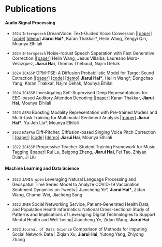 
# Publications

#### Audio Signal Processing

- ``2024`` ``Interspeech`` DreamVoice: Text-Guided Voice Conversion \|[[paper]](https://arxiv.org/pdf/2406.16314) [[code]](https://github.com/myshell-ai/DreamVoice) [[demo]](https://research.myshell.ai/dreamvoice) **Jiarui Hai\***, Karan Thakkar*, Helin Wang, Zengyi Qin, Mounya Elhilali

- ``2024`` ``Interspeech`` Noise-robust Speech Separation with Fast Generative Correction \|[[paper]](https://www.arxiv.org/abs/2406.07461) Helin Wang, Jesus Villalba, Laureano Moro-Velazquez, **Jiarui Hai**, Thomas Thebaud, Najim Dehak

- ``2024`` ``ICASSP`` DPM-TSE: A Diffusion Probabilistic Model for Target Sound Extraction \|[[paper]](https://arxiv.org/pdf/2406.16314) [[code]](https://github.com/haidog-yaqub/DPMTSE/tree/main) [[demo]](https://jhu-lcap.github.io/DPM-TSE/)  **Jiarui Hai\***, Heilin Wang\*, Dongchao Yang, Karan Thakkar, Najim Dehak, Mounya Elhilali

- ``2024`` ``ICASSP`` Investigating Self-Supervised Deep Representations for EEG-based Auditory Attention Decoding \|[[paper]](https://arxiv.org/abs/2311.00814) Karan Thakkar, **Jiarui Hai**, Mounya Elhilali
- ``2023`` ``ASRU`` Boosting Modality Representation with Pre-trained Models and Multi-task Training for Multimodal Sentiment Analysis \|[[paper]](https://ieeexplore.ieee.org/document/10389694) **Jiarui Hai\***, Yu-Jeh Liu\*, Mounya Elhilali

- ``2023`` ``WASPAA`` Diff-Pitcher: Diffusion-based Singing Voice Pitch Correction \| [[paper]](https://ieeexplore.ieee.org/abstract/document/10248127) [[code]](https://github.com/haidog-yaqub/DiffPitcher) [[demo]](https://jhu-lcap.github.io/Diff-Pitcher/) **Jiarui Hai**, Mounya Elhilali

- ``2022`` ``ICASSP`` Progressive Teacher-Student Training Framework for Music Tagging \|[[paper]](https://ieeexplore.ieee.org/document/9747342) Rui Lu, Baigong Zheng, **Jiarui Hai**, Fei Tao, Zhiyao Duan, Ji Liu


#### Machine Learning and Data Science
- ``2023`` ``JAMIA open`` Leveraging Natural Language Processing and Geospatial Time Series Model to Analyze COVID-19 Vaccination Sentiment Dynamics on Tweets \| Jiancheng Ye\*, **Jiarui Hai\***, Zidan Wang, Chumei Wei, Jiacheng Song

- ``2022`` ``JMIR`` Social Networking Service, Patient-Generated Health Data, and Population Health Informatics: National Cross-sectional Study of Patterns and Implications of Leveraging Digital Technologies to Support Mental Health and Well-being\| Jiancheng Ye, Zidan Wang, **Jiarui Hai**

- ``2022`` ``Journal of Data Science`` Comparison of Methods for Imputing Social Network Data \| Ziqian Xu, **Jiarui Hai**, Yutong Yang, Zhiyong Zhang
